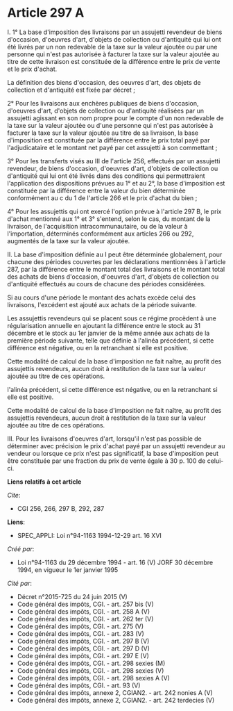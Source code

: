 # Article 297 A

I. 1° La base d'imposition des livraisons par un assujetti revendeur de biens d'occasion, d'oeuvres d'art, d'objets de
collection ou d'antiquité qui lui ont été livrés par un non redevable de la taxe sur la valeur ajoutée ou par une personne
qui n'est pas autorisée à facturer la taxe sur la valeur ajoutée au titre de cette livraison est constituée de la différence
entre le prix de vente et le prix d'achat.

La définition des biens d'occasion, des oeuvres d'art, des objets de collection et d'antiquité est fixée par décret ;

2° Pour les livraisons aux enchères publiques de biens d'occasion, d'oeuvres d'art, d'objets de collection ou d'antiquité
réalisées par un assujetti agissant en son nom propre pour le compte d'un non redevable de la taxe sur la valeur ajoutée ou
d'une personne qui n'est pas autorisée à facturer la taxe sur la valeur ajoutée au titre de sa livraison, la base
d'imposition est constituée par la différence entre le prix total payé par l'adjudicataire et le montant net payé par cet
assujetti à son commettant ;

3° Pour les transferts visés au III de l'article 256, effectués par un assujetti revendeur, de biens d'occasion, d'oeuvres
d'art, d'objets de collection ou d'antiquité qui lui ont été livrés dans des conditions qui permettraient l'application des
dispositions prévues au 1° et au 2°, la base d'imposition est constituée par la différence entre la valeur du bien déterminée
conformément au c du 1 de l'article 266 et le prix d'achat du bien ;

4° Pour les assujettis qui ont exercé l'option prévue à l'article 297 B, le prix d'achat mentionné aux 1° et 3° s'entend,
selon le cas, du montant de la livraison, de l'acquisition intracommunautaire, ou de la valeur à l'importation, déterminés
conformément aux articles 266 ou 292, augmentés de la taxe sur la valeur ajoutée.

II. La base d'imposition définie au I peut être déterminée globalement, pour chacune des périodes couvertes par les
déclarations mentionnées à l'article 287, par la différence entre le montant total des livraisons et le montant total des
achats de biens d'occasion, d'oeuvres d'art, d'objets de collection ou d'antiquité effectués au cours de chacune des périodes
considérées.

Si au cours d'une période le montant des achats excède celui des livraisons, l'excédent est ajouté aux achats de la période
suivante.

Les assujettis revendeurs qui se placent sous ce régime procèdent à une régularisation annuelle en ajoutant la différence
entre le stock au 31 décembre et le stock au 1er janvier de la même année aux achats de la première période suivante, telle
que définie à l'alinéa précédent, si cette différence est négative, ou en la retranchant si elle est positive.

Cette modalité de calcul de la base d'imposition ne fait naître, au profit des assujettis revendeurs, aucun droit à
restitution de la taxe sur la valeur ajoutée au titre de ces opérations.

l'alinéa précédent, si cette différence est négative, ou en la retranchant si elle est positive.

Cette modalité de calcul de la base d'imposition ne fait naître, au profit des assujettis revendeurs, aucun droit à
restitution de la taxe sur la valeur ajoutée au titre de ces opérations.

III. Pour les livraisons d'oeuvres d'art, lorsqu'il n'est pas possible de déterminer avec précision le prix d'achat payé par
un assujetti revendeur au vendeur ou lorsque ce prix n'est pas significatif, la base d'imposition peut être constituée par
une fraction du prix de vente égale à 30 p. 100 de celui-ci.

**Liens relatifs à cet article**

_Cite_:

  - CGI 256, 266, 297 B, 292, 287

**Liens**:

  - SPEC_APPLI: Loi n°94-1163 1994-12-29 art. 16 XVI

_Créé par_:

  - Loi n°94-1163 du 29 décembre 1994 - art. 16 (V) JORF 30 décembre 1994, en vigueur le 1er janvier 1995

_Cité par_:

  - Décret n°2015-725 du 24 juin 2015 (V)
  - Code général des impôts, CGI. - art. 257 bis (V)
  - Code général des impôts, CGI. - art. 258 A (V)
  - Code général des impôts, CGI. - art. 262 ter (V)
  - Code général des impôts, CGI. - art. 275 (V)
  - Code général des impôts, CGI. - art. 283 (V)
  - Code général des impôts, CGI. - art. 297 B (V)
  - Code général des impôts, CGI. - art. 297 D (V)
  - Code général des impôts, CGI. - art. 297 E (V)
  - Code général des impôts, CGI. - art. 298 sexies (M)
  - Code général des impôts, CGI. - art. 298 sexies (V)
  - Code général des impôts, CGI. - art. 298 sexies A (V)
  - Code général des impôts, CGI. - art. 93 (V)
  - Code général des impôts, annexe 2, CGIAN2. - art. 242 nonies A (V)
  - Code général des impôts, annexe 2, CGIAN2. - art. 242 terdecies (V)
